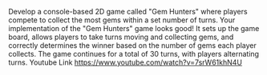 Develop a console-based 2D game called "Gem Hunters" where players compete to collect the most gems within a set number of turns.
Your implementation of the "Gem Hunters" game looks good! It sets up the game board, allows players to take turns moving and collecting gems, and correctly determines the winner based on the number of gems each player collects. The game continues for a total of 30 turns, with players alternating turns.
Youtube Link  https://www.youtube.com/watch?v=7srW61khN4U

